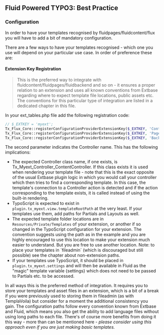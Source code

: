 ## Fluid Powered TYPO3: Best Practice

### Configuration

In order to have your templates recognised by fluidpages/fluidcontent/flux you will have to add a bit of mandatory configuration.

There are a few ways to have your templates recognised - which one you use will depend on your particular use case. In order of
preference these are:

#### Extension Key Registration

> This is the preferred way to integrate with fluidcontent/fluidpages/fluidbackend and so on - it ensures a proper relation to an
> extension and uses all known conventions from Extbase regarding where to expect template file locations, public assets etc.
> The conventions for this particular type of integration are listed in a dedicated chapter in this file.

In your ext_tables.php file add the following registration code:

```php
// $_EXTKEY = 'myext';
Tx_Flux_Core::registerConfigurationProviderExtensionKey($_EXTKEY, 'Content'); // to register content templates
Tx_Flux_Core::registerConfigurationProviderExtensionKey($_EXTKEY, 'Page'); // to register page templates
Tx_Flux_Core::registerConfigurationProviderExtensionKey($_EXTKEY, 'Backend'); // to register backend module templates
```

The second parameter indicates the Controller name. This has the following implications:

* The expected Controller class name, if one exists, is Tx_Myext_Controller_ContentController. If this class exists it is used
  when rendering your template file - note that this is the exact opposite of the usual Extbase plugin logic in which you would
  call your controller which then tries to find a corresponding template. In this case, the template's connection to a Controller
  action is detected and if the action corresponding to the template exists, it is called instead of using the built-in rendering.
* TypoScript is expected to exist in `plugin.tx_myext.view.templateRootPath` at the very least. If your templates use them, add
  paths for Partials and Layouts as well.
* The expected template folder locations are in `Resources/Private/Templates` of your extension, or another if so changed in the
  TypoScript configuration for your extension. The convention suggests using the path as in the example and you are highly
  encouraged to use this location to make your extension much easier to understand. But you are free to use another location.
  Note: to place your templates in `fileadmin´ (which is discouraged but still possible) see the chapter about non-extension paths.
* If your templates use TypoScript, it should be placed in `plugin.tx_myext.settings` and will then be available in Fluid as
  the "magic" template variable {settings} which does not need to be passed to Partials etc. to be accessed.

In all ways this is the preferred method of integration. It requires you to store your templates and asset files in an extension,
which is a bit of a break if you were previously used to storing them in fileadmin (as with TemplaVoila) but consider for a moment
the additional consistency you gain. The configuration paths follow every convention known from Extbase and Fluid, which means
you also get the ability to add language files without using long paths to each file. There's of course more benefits from doing
it this way - more than can be mentioned here - _please consider using this approach even if you are just making basic templates._
